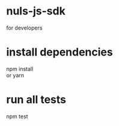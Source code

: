 # nuls-js-sdk
for developers

# install dependencies
npm install  
or yarn

# run all tests
npm test
